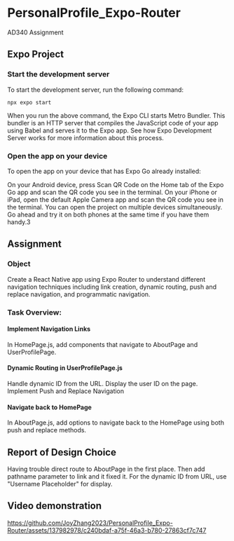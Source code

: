# PersonalProfile_Expo-Router

 AD340 Assignment

## Expo Project
### Start the development server
To start the development server, run the following command:

`npx expo start`

When you run the above command, the Expo CLI starts Metro Bundler. This bundler is an HTTP server that compiles the JavaScript code of your app using Babel and serves it to the Expo app. See how Expo Development Server works for more information about this process.

### Open the app on your device
To open the app on your device that has Expo Go already installed:

On your Android device, press Scan QR Code on the Home tab of the Expo Go app and scan the QR code you see in the terminal.
On your iPhone or iPad, open the default Apple Camera app and scan the QR code you see in the terminal.
You can open the project on multiple devices simultaneously. Go ahead and try it on both phones at the same time if you have them handy.3

## Assignment
### Object
Create a React Native app using Expo Router to understand different navigation techniques including link creation, dynamic routing, push and replace navigation, and programmatic navigation.

### Task Overview:
#### Implement Navigation Links

In HomePage.js, add <Link> components that navigate to AboutPage and UserProfilePage.
#### Dynamic Routing in UserProfilePage.js

Handle dynamic ID from the URL.
Display the user ID on the page.
Implement Push and Replace Navigation

#### Navigate back to HomePage
In AboutPage.js, add options to navigate back to the HomePage using both push and replace methods.

## Report of Design Choice
Having trouble direct route to AboutPage in the first place. Then add pathname parameter to link and it fixed it. For the dynamic ID from URL, use "Username Placeholder" for display.

## Video demonstration
https://github.com/JoyZhang2023/PersonalProfile_Expo-Router/assets/137982978/c240bdaf-a75f-46a3-b780-27863cf7c747

